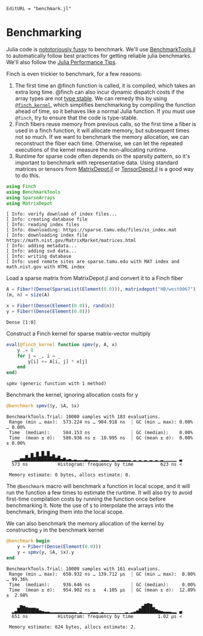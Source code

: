 ```@meta
EditURL = "benchmark.jl"
```

# Benchmarking

Julia code is [nototoriously
fussy](https://github.com/JuliaCI/BenchmarkTools.jl#why-does-this-package-exist)
to benchmark.
We'll use [BenchmarkTools.jl](https://github.com/JuliaCI/BenchmarkTools.jl)
to automatically follow best practices for getting reliable julia benchmarks. We'll also
follow the [Julia Performance Tips](https://docs.julialang.org/en/v1/manual/performance-tips/).

Finch is even trickier to benchmark, for a few reasons:
1. The first time an @finch function is called, it is compiled, which takes an
   extra long time. @finch can also incur dynamic dispatch costs if the array
   types are not [type
   stable](https://docs.julialang.org/en/v1/manual/faq/#man-type-stability). We
   can remedy this by using [`@finch_kernel`](@ref), which simplifies
   benchmarking by compiling the function ahead of time, so it behaves like a
   normal Julia function. If you must use `@finch`, try to ensure that the code
   is type-stable.
2. Finch fibers reuse memory from previous calls, so the first time a fiber is
   used in a finch function, it will allocate memory, but subsequent times not so
   much. If we want to benchmark the memory allocation, we can reconstruct the
   fiber each time. Otherwise, we can let the repeated executions of the kernel
   measure the non-allocating runtime.
3. Runtime for sparse code often depends on the sparsity pattern, so it's
   important to benchmark with representative data. Using standard matrices or tensors from
   [MatrixDepot.jl](https://github.com/JuliaLinearAlgebra/MatrixDepot.jl) or
   [TensorDepot.jl](https://github.com/willow-ahrens/TensorDepot.jl) is a good
   way to do this.

````julia
using Finch
using BenchmarkTools
using SparseArrays
using MatrixDepot
````

````
[ Info: verify download of index files...
[ Info: creating database file
[ Info: reading index files
[ Info: downloading: https://sparse.tamu.edu/files/ss_index.mat
[ Info: downloading index file https://math.nist.gov/MatrixMarket/matrices.html
[ Info: adding metadata...
[ Info: adding svd data...
[ Info: writing database
[ Info: used remote sites are sparse.tamu.edu with MAT index and math.nist.gov with HTML index

````

Load a sparse matrix from MatrixDepot.jl and convert it to a Finch fiber

````julia
A = Fiber!(Dense(SparseList(Element(0.0))), matrixdepot("HB/west0067"))
(m, n) = size(A)

x = Fiber!(Dense(Element(0.0)), rand(n))
y = Fiber!(Dense(Element(0.0)))
````

````
Dense [1:0]
````

Construct a Finch kernel for sparse matrix-vector multiply

````julia
eval(@finch_kernel function spmv(y, A, x)
    y .= 0
    for j = _, i = _
        y[i] += A[i, j] * x[j]
    end
end)
````

````
spmv (generic function with 1 method)
````

Benchmark the kernel, ignoring allocation costs for y

````julia
@benchmark spmv($y, $A, $x)
````

````
BenchmarkTools.Trial: 10000 samples with 183 evaluations.
 Range (min … max):  573.224 ns … 904.918 ns  ┊ GC (min … max): 0.00% … 0.00%
 Time  (median):     584.153 ns               ┊ GC (median):    0.00%
 Time  (mean ± σ):   586.936 ns ±  10.995 ns  ┊ GC (mean ± σ):  0.00% ± 0.00%

       ▂ ▅ ▇ █▁█ ▃ ▁                                             
  ▁▂▂▅▅█▆█▇███████▆█▄▆▃▄▂▃▂▂▂▃▂▂▂▂▁▂▂▂▁▂▁▂▂▂▂▂▁▂▁▂▁▂▁▂▁▂▁▂▁▁▁▁▁ ▃
  573 ns           Histogram: frequency by time          623 ns <

 Memory estimate: 0 bytes, allocs estimate: 0.
````

The `@benchmark` macro will benchmark a function in local scope, and it will run
the function a few times to estimate the runtime. It will also try to avoid
first-time compilation costs by running the function once before benchmarking
it. Note the use of `$` to interpolate the arrays into the benchmark, bringing
them into the local scope.

We can also benchmark the memory allocation of the kernel by constructing `y` in the
benchmark kernel

````julia
@benchmark begin
    y = Fiber!(Dense(Element(0.0)))
    y = spmv(y, $A, $x).y
end
````

````
BenchmarkTools.Trial: 10000 samples with 161 evaluations.
 Range (min … max):  650.932 ns … 139.712 μs  ┊ GC (min … max):  0.00% … 99.36%
 Time  (median):     936.646 ns               ┊ GC (median):     0.00%
 Time  (mean ± σ):   954.902 ns ±   4.105 μs  ┊ GC (mean ± σ):  12.89% ±  2.98%

    ▁▅▄▂▁▁▁                                       ▄▇█▇▂          
  ▂▄████████▅▄▃▃▂▂▂▂▂▂▂▂▂▂▁▂▁▁▁▂▂▂▁▂▁▁▁▁▁▁▁▁▂▁▂▃▅██████▇▅▄▃▃▃▂▂ ▄
  651 ns           Histogram: frequency by time         1.02 μs <

 Memory estimate: 624 bytes, allocs estimate: 2.
````

